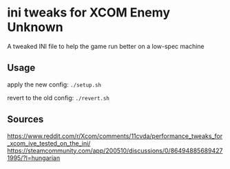 # ini tweaks for XCOM Enemy Unknown

A tweaked INI file to help the game run better on a low-spec machine

## Usage
apply the new config: `./setup.sh`

revert to the old config: `./revert.sh`

## Sources
https://www.reddit.com/r/Xcom/comments/11cvda/performance_tweaks_for_xcom_ive_tested_on_the_ini/
https://steamcommunity.com/app/200510/discussions/0/864948856894271995/?l=hungarian
